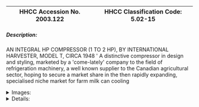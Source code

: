 | **HHCC Accession No. 2003.122** |**HHCC Classification Code:  5.02-15**|
| ----------- | ----------- |
##### Description:
AN INTEGRAL HP COMPRESSOR (1 TO 2 HP), BY INTERNATIONAL HARVESTER, MODEL T, CIRCA 1948 ' A distinctive compressor in design and styling, marketed by a 'come-lately' company to the field of refrigeration machinery, a well known supplier to the Canadian agricultural sector, hoping to secure a market share in the  then rapidly expanding, specialised niche market for farm milk can cooling


<details>
	<summary>Images:</summary>
<div class="gallery gallery-wrapper--full" contenteditable="false" data-is-empty="false" data-translation="Add images" data-columns="6">
<figure class="gallery__item"><a href="#DOMAIN_NAME#gallery/5.02-15.jpg" data-size="512x768"><img src="#DOMAIN_NAME#gallery/5.02-15-thumbnail.jpg" alt=""></a></figure>
</div>
</details>


<details>
	<summary>Details:</summary>

##### Group:
5.02 Refrigerating and Air Conditioning Compressors - Commercial

##### Make:
International Harvester

##### Manufacturer:
International Harvester Co. , likely a stencil line by possibly by Copland

##### Model:
T

##### Serial No.:


##### Size:
17x15x19'h

##### Weight:
70 lbs

##### Circa:
1948

##### Rating:
Exhibit, education, and research quality, illustrating compressor design and styling by a new comer to the refrigeration machinery business, looking for a share of the farm milk cooler market in Canada

##### Patent Date/Number:


##### Provenance:
From York County (York Region) Ontario, once a rich agricultural hinterlands, attracting early settlement in the last years of the 18th century. Located on the north slopes of the Oak Ridges Moraine, within 20 miles of Toronto, the County would also attract early ex-urban development, to be come a wealthy market place for the emerging household and consumer technologies of the early and mid 20th century. 

This artifact was discovered in the 1950's in the used stock of T. H. Oliver, Refrigeration and Electric Sales and Service, Aurora, Ontario, an early worker in the field of agricultural, industrial and consumer technology.

##### Type and Design:


##### Construction:


##### Material:


##### Special Features:


##### Accessories:


##### Capacities:


##### Performance Characteristics:


##### Operation:


##### Control and Regulation:


##### Targeted Market Segment:


##### Consumer Acceptance:


##### Merchandising:


##### Market Price:


##### Technological Significance:


##### Industrial Significance:
In the 1940's through early 60's the farm milk cooler trade in Canada, was a strong market for refrigeration equipment. With many small milk producers scattered over the country side, prior to the dramatic changes starting in the 1960's which would consolidate the industry, weeding the small farm production unit.

##### Socio-economic Significance:


##### Socio-cultural Significance:


##### Donor:
G. Leslie Oliver, The T. H. Oliver HVACR Collection

##### HHCC Storage Location:


##### Tracking:


##### Bibliographic References:


##### Notes:


##### Related Reports:

</details>
